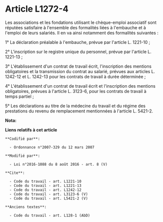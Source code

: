 # Article L1272-4

Les associations et les fondations utilisant le chèque-emploi associatif sont réputées satisfaire à l'ensemble des formalités
liées à l'embauche et à l'emploi de leurs salariés. Il en va ainsi notamment des formalités suivantes : 

1° La déclaration préalable à l'embauche, prévue par l'article L. 1221-10 ; 

2° L'inscription sur le registre unique du personnel, prévue par l'article L. 1221-13 ; 

3° L'établissement d'un contrat de travail écrit, l'inscription des mentions obligatoires et la transmission du contrat au
salarié, prévues aux articles L. 1242-12 et L. 1242-13 pour les contrats de travail à durée déterminée ; 

4° L'établissement d'un contrat de travail écrit et l'inscription des mentions obligatoires, prévues à l'article L. 3123-6,
pour les contrats de travail à temps partiel ; 

5° Les déclarations au titre de la médecine du travail et du régime des prestations du revenu de remplacement mentionnées à
l'article L. 5421-2.

**Nota:**



**Liens relatifs à cet article**

	**Codifié par**:

	  - Ordonnance n°2007-329 du 12 mars 2007

	**Modifié par**:

	  - Loi n°2016-1088 du 8 août 2016 - art. 8 (V)

	**Cite**:

	  - Code du travail - art. L1221-10
	  - Code du travail - art. L1221-13
	  - Code du travail - art. L1242-12
	  - Code du travail - art. L3123-6 (V)
	  - Code du travail - art. L5421-2 (V)

	**Anciens textes**:

	  - Code du travail - art. L128-1 (AbD)
